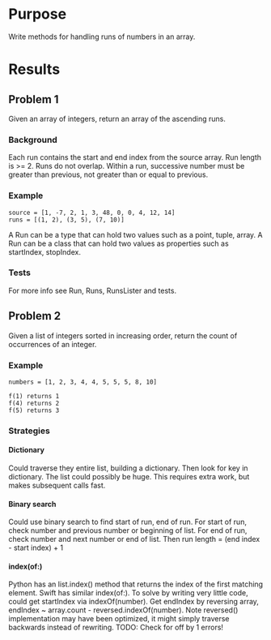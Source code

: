 # Purpose
Write methods for handling runs of numbers in an array.

# Results

## Problem 1
Given an array of integers, return an array of the ascending runs.

### Background
Each run contains the start and end index from the source array.
Run length is >= 2.
Runs do not overlap.
Within a run, successive number must be greater than previous,
not greater than or equal to previous.

### Example

    source = [1, -7, 2, 1, 3, 48, 0, 0, 4, 12, 14]
    runs = [(1, 2), (3, 5), (7, 10)]

A Run can be a type that can hold two values such as a point, tuple, array.
A Run can be a class that can hold two values as properties such as startIndex, stopIndex.

### Tests
For more info see Run, Runs, RunsLister and tests.

## Problem 2
Given a list of integers sorted in increasing order, return the count of occurrences of an integer.

### Example

    numbers = [1, 2, 3, 4, 4, 5, 5, 5, 8, 10]

    f(1) returns 1
    f(4) returns 2
    f(5) returns 3

### Strategies
#### Dictionary
Could traverse they entire list, building a dictionary.
Then look for key in dictionary.
The list could possibly be huge.
This requires extra work, but makes subsequent calls fast.

#### Binary search
Could use binary search to find start of run, end of run.
For start of run, check number and previous number or beginning of list.
For end of run, check number and next number or end of list.
Then run length = (end index - start index) + 1

#### index(of:)
Python has an list.index() method that returns the index of the first matching element.
Swift has similar index(of:).
To solve by writing very little code, could get startIndex via indexOf(number).
Get endIndex by reversing array, endIndex ~ array.count - reversed.indexOf(number).
Note reversed() implementation may have been optimized, it might simply traverse backwards instead of rewriting.
TODO: Check for off by 1 errors!


